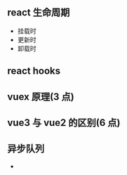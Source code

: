 ## react 生命周期

- 挂载时
- 更新时
- 卸载时

## react hooks

## vuex 原理(3 点)

## vue3 与 vue2 的区别(6 点)

## 异步队列

- 
